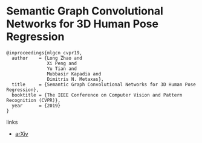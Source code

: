 # Semantic Graph Convolutional Networks for 3D Human Pose Regression

```
@inproceedings{mlgcn_cvpr19,
  author    = {Long Zhao and
               Xi Peng and
               Yu Tian and
               Mubbasir Kapadia and
               Dimitris N. Metaxas},
  title     = {Semantic Graph Convolutional Networks for 3D Human Pose Regression},
  booktitle = {The IEEE Conference on Computer Vision and Pattern Recognition (CVPR)},
  year      = {2019}
}
```

links
- [arXiv](https://arxiv.org/abs/1904.03345)
